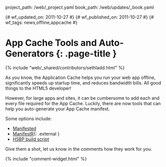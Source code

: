 project_path: /web/_project.yaml
book_path: /web/updates/_book.yaml

{# wf_updated_on: 2011-10-27 #}
{# wf_published_on: 2011-10-27 #}
{# wf_tags: news,offline,appcache #}

# App Cache Tools and Auto-Generators {: .page-title }

{% include "web/_shared/contributors/sethladd.html" %}


As you know, the Application Cache helps you run your web app offline, significantly speeds up startup time, and reduces bandwidth bills.  All good things to the HTML5 developer!

However, for large apps and sites, it can be cumbersome to add each and every file required for the App Cache.  Luckily, there are now tools that can help you auto-generate your App Cache manifest.

Some options include:

* [Manifested](http://dregsoft.com/blog/?p=79)
* [ManifestR](http://westciv.com/tools/manifestR/){: .external }
* [H5BP build script](https://github.com/jamesgpearce/confess)

Give them a shot, let us know in the comments how they work for you.


{% include "comment-widget.html" %}
